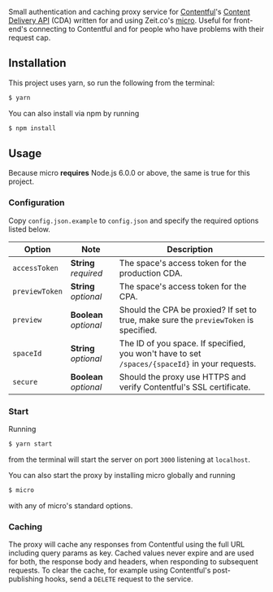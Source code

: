 Small authentication and caching proxy service for [Contentful](http://contentful.com)'s [Content Delivery API](https://www.contentful.com/developers/docs/references/content-delivery-api/) (CDA) written for and using Zeit.co's [micro](https://github.com/zeit/micro). Useful for front-end's connecting to Contentful and for people who have problems with their request cap.

## Installation

This project uses yarn, so run the following from the terminal:

``` bash
$ yarn
```

You can also install via npm by running

``` bash
$ npm install
```

## Usage

Because micro **requires** Node.js 6.0.0 or above, the same is true for this
project.

### Configuration

Copy `config.json.example` to `config.json` and specify the required options listed below.

| Option         | Note                   | Description                              |
| -------------- | ---------------------- | ---------------------------------------- |
| `accessToken`  | **String** *required*  | The space's access token for the production CDA. |
| `previewToken` | **String** *optional*  | The space's access token for the CPA.    |
| `preview`      | **Boolean** *optional* | Should the CPA be proxied? If set to true, make sure the `previewToken` is specified. |
| `spaceId`      | **String** *optional*  | The ID of you space. If specified, you won't have to set `/spaces/{spaceId}` in your requests. |
| `secure`       | **Boolean** *optional* | Should the proxy use HTTPS and verify Contentful's SSL certificate. |

### Start

Running

``` bash
$ yarn start
```
from the terminal will start the server on port `3000` listening at `localhost`.

You can also start the proxy by installing micro globally and running

``` bash
$ micro
```

with any of micro's standard options.

### Caching

The proxy will cache any responses from Contentful using the full URL including
query params as key. Cached values never expire and are used for both, the
response body and headers, when responding to subsequent requests. To clear the
cache, for example using Contentful's post-publishing hooks, send a `DELETE`
request to the service.



